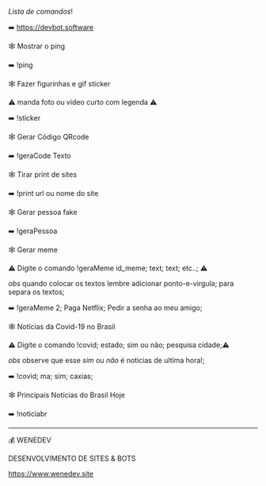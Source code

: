 _Lista de comandos_!

➡️   https://devbot.software

🕸️ Mostrar o ping

➡️ !ping

🕸️ Fazer figurinhas e gif sticker

⚠️ manda foto ou video curto com legenda ⚠️

➡️ !sticker

🕸️ Gerar Código QRcode

➡️ !geraCode Texto

🕸️ Tirar print de sites

➡️ !print url ou nome do site

🕸️ Gerar pessoa fake

➡️ !geraPessoa

🕸️ Gerar meme

⚠️ Digite o comando !geraMeme id_meme; text; text; etc..; ⚠️

_obs_ quando colocar os textos lembre adicionar ponto-e-virgula; para separa os textos;

➡️ !geraMeme 2; Paga Netflix; Pedir a senha ao meu amigo;

🕸️ Notícias da Covid-19 no Brasil

⚠️ Digite o comando !covid; estado; sim ou não; pesquisa cidade;⚠️

_obs_ observe que esse _sim_ ou _não_ é noticias de ultíma hora!;

➡️ !covid; ma; sim; caxias;

🕸️ Principais Notícias do Brasil Hoje

➡️ !noticiabr

-----

💰 WENEDEV

DESENVOLVIMENTO DE SITES & BOTS

https://www.wenedev.site
